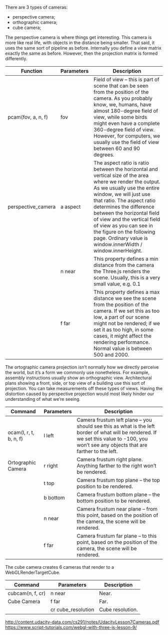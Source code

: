 There are 3 types of cameras:

- perspective camera;
- orthographic camera;
- cube camera;

The perspective camera is where things get interesting. This camera is more like real life, with
objects in the distance being smaller. That said, it uses the same sort of pipeline as before.
Internally you define a view matrix exactly the same as before. However, then the projection
matrix is formed differently.

Function              | Parameters | Description       
----------------------|------------|--------------------------------------------------------------
pcam(fov, a, n, f)    | fov        | Field of view – this is part of scene that can be seen from the position of the camera. As you probably know, we, humans, have almost 180-degree field of view, while some birds might even have a complete 360-degree field of view. However, for computers, we usually use the field of view between 60 and 90 degrees.
perspective_camera    | a aspect   | The aspect ratio is ratio between the horizontal and vertical size of the area where we render the output. As we usually use the entire window, we will just use that ratio. The aspect ratio determines the difference between the horizontal field of view and the vertical field of view as you can see in the figure on the following page. Ordinary value is window.innerWidth / window.innerHeight.
                      | n near     | This property defines a min distance from the camera the Three.js renders the scene. Usually, this is a very small value, e.g. 0.1
                      | f far      | This property defines a max distance we see the scene from the position of the camera. If we set this as too low, a part of our scene might not be rendered; if we set it as too high, in some cases, it might affect the rendering performance. Normal value is between 500 and 2000.

The ortographic camera projection isn’t normally how we directly perceive the world, but it’s a form we
commonly use nonetheless. For example, assembly instructions usually show an orthographic
view. Architectural plans showing a front, side, or top view of a building use this sort of
projection. You can take measurements off these types of views. Having the distortion caused by
perspective projection would most likely hinder our understanding of what we’re seeing.

Command                | Parameters | Description
-----------------------|------------|--------------
ocam(l, r, t, b, n, f) | l left     | Camera frustum left plane – you should see this as what is the left border of what will be rendered. If we set this value to -100, you won’t see any objects that are farther to the left.
Ortographic Camera     | r right    | Camera frustum right plane. Anything farther to the right won’t be rendered.
                       | t top      | Camera frustum top plane – the top position to be rendered.
                       | b bottom   | Camera frustum bottom plane – the bottom position to be rendered.
                       | n near     | Camera frustum near plane – from this point, based on the position of the camera, the scene will be rendered.
                       | f far      | Camera frustum far plane – to this point, based on the position of the camera, the scene will be rendered.

The cube camera creates 6 cameras that render to a WebGLRenderTargetCube.

Command          |    Parameters      | Description       
-----------------|--------------------|------------------
cubcam(n, f, cr) | n near             | Near.
Cube Camera      | f far              | Far.
                 | cr cube_resolution | Cube resolution.

http://content.udacity-data.com/cs291/notes/UdacityLesson7Cameras.pdf
https://www.script-tutorials.com/webgl-with-three-js-lesson-9/
